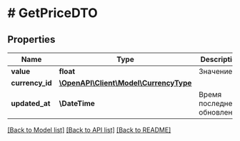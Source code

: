 # # GetPriceDTO

## Properties

Name | Type | Description | Notes
------------ | ------------- | ------------- | -------------
**value** | **float** | Значение. |
**currency_id** | [**\OpenAPI\Client\Model\CurrencyType**](CurrencyType.md) |  |
**updated_at** | **\DateTime** | Время последнего обновления. |

[[Back to Model list]](../../README.md#models) [[Back to API list]](../../README.md#endpoints) [[Back to README]](../../README.md)
